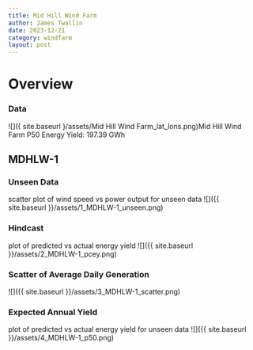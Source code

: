 ```yaml
---
title: Mid Hill Wind Farm
author: James Twallin
date: 2023-12-21
category: windfarm
layout: post
---
```

# Overview

### Data

![]({ site.baseurl }/assets/Mid Hill Wind Farm_lat_lons.png)Mid Hill Wind Farm P50 Energy Yield: 197.39 GWh

MDHLW-1
-------------
### Unseen Data 
scatter plot of wind speed vs power output for unseen data
![]({{ site.baseurl }}/assets/1_MDHLW-1_unseen.png)
### Hindcast 
plot of predicted vs actual energy yield
![]({{ site.baseurl }}/assets/2_MDHLW-1_pcey.png)
### Scatter of Average Daily Generation 

![]({{ site.baseurl }}/assets/3_MDHLW-1_scatter.png)
### Expected Annual Yield 
plot of predicted vs actual energy yield for unseen data
![]({{ site.baseurl }}/assets/4_MDHLW-1_p50.png)

